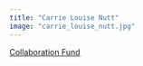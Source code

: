 ```yaml
---
title: "Carrie Louise Nutt"
image: "carrie_louise_nutt.jpg"
---
```


[Collaboration Fund](/affiliated-artists/collaboration-fund)